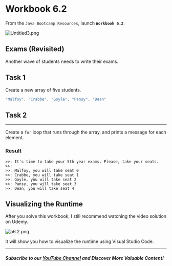 # Workbook 6.2

From the `Java Bootcamp Resources`, launch **`Workbook 6.2`**.

![Untitled3.png](https://firebasestorage.googleapis.com/v0/b/learnthepart-75aed.appspot.com/o/images%2F81a93ee6-3996-48ae-8172-a08549b94da4?alt=media&token=5756ba0a-6ec6-4e6f-a37a-8fddb3bf559f)

Exams (Revisited)
----------------

Another wave of students needs to write their exams.

## Task 1

Create a new array of five students.

```java
"Malfoy", "Crabbe", "Goyle", "Pansy", "Dean"
```
## Task 2
------

Create a `for` loop that runs through the array, and prints a message for each element.

### Result
```
>>: It's time to take your 5th year exams. Please, take your seats.
>>:
>>: Malfoy, you will take seat 0
>>: Crabbe, you will take seat 1
>>: Goyle, you will take seat 2
>>: Pansy, you will take seat 3
>>: Dean, you will take seat 4
```

## Visualizing the Runtime

After you solve this workbook, I still recommend watching the video solution on Udemy.

![a6.2.png](https://firebasestorage.googleapis.com/v0/b/learnthepart-75aed.appspot.com/o/images%2F649a3fcd-3a89-4826-aeed-cb431bf7e96b?alt=media&token=850f6701-0e25-446f-9cf6-0544a4b01992)

It will show you how to visualize the runtime using Visual Studio Code.

----------
##### Subscribe to our [YouTube Channel](https://www.youtube.com/@RayanSlim087?sub_confirmation=1) and Discover More Valuable Content!